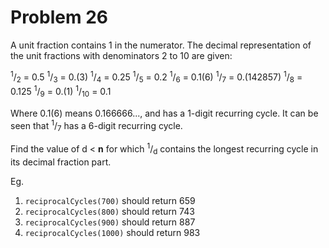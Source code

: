 # Problem 26

A unit fraction contains 1 in the numerator. The decimal representation of the unit fractions with denominators 2 to 10 are given:

<sup>1</sup>/<sub>2</sub> = 0.5
<sup>1</sup>/<sub>3</sub> = 0.(3)
<sup>1</sup>/<sub>4</sub> = 0.25
<sup>1</sup>/<sub>5</sub> = 0.2
<sup>1</sup>/<sub>6</sub> = 0.1(6)
<sup>1</sup>/<sub>7</sub> = 0.(142857)
<sup>1</sup>/<sub>8</sub> = 0.125
<sup>1</sup>/<sub>9</sub> = 0.(1)
<sup>1</sup>/<sub>10</sub>  = 0.1

Where 0.1(6) means 0.166666..., and has a 1-digit recurring cycle. It can be seen that <sup>1</sup>/<sub>7</sub> has a 6-digit recurring cycle.

Find the value of d < **n** for which <sup>1</sup>/<sub>d</sub> contains the longest recurring cycle in its decimal fraction part.

Eg.

1. ```reciprocalCycles(700)``` should return 659
2. ```reciprocalCycles(800)``` should return 743
3. ```reciprocalCycles(900)``` should return 887
4. ```reciprocalCycles(1000)``` should return 983

